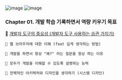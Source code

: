 # 


![image](https://github.com/oiosu/oiosu/assets/99783474/e5620dc9-954b-40e8-831d-1b2c9cc9bdd1)
![image](https://github.com/oiosu/oiosu/assets/99783474/26c6fc15-32a1-447d-afec-66be58051a76)


### Chapter 01. 개발 학습 기록하면서 역량 키우기 목표

🐼 [개발자 도구의 중요성 (개발자 도구 사용하는 습관 가지기)](https://velog.io/@bestsu/%EA%B0%9C%EB%B0%9C%EC%9E%90-%EB%8F%84%EA%B5%AC%EC%9D%98-%EC%A4%91%EC%9A%94%EC%84%B1-%EA%B0%9C%EB%B0%9C%EC%9E%90-%EB%8F%84%EA%B5%AC-%EC%82%AC%EC%9A%A9%ED%95%98%EB%8A%94-%EC%8A%B5%EA%B4%80-%EA%B0%80%EC%A7%80%EA%B8%B0) 

    🐼 웹 브라우저에 대한 이해 (feat 깊게 생각하는 방법)

    🐼 개발을 하면서 항상 "왜?" 라는 질문을 항상 하는 이유

    🐼 모두가 개발을 이해할 수 있도록 설명하는 능력

    🐼 전체적인 아키텍처와 디자인을 생각하기 (시스템 디자인)

  
